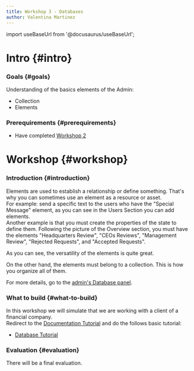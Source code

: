 ```yaml
---
title: Workshop 3 - Databases
author: Valentina Martinez
---
```

import useBaseUrl from '@docusaurus/useBaseUrl';

# Intro {#intro}

### Goals {#goals}

Understanding of the basics elements of the Admin:
*  Collection
*  Elements

### Prerequirements {#prerequirements}

* Have completed [Workshop 2](certification_admin_ws2)


# Workshop {#workshop}

### Introduction {#introduction}

Elements are used to establish a relationship or define something. That's why you can sometimes use an element as a resource or asset.<br/>
For example: send a specific text to the users who have the "Special Message" element, as you can see in the Users Section you can add elements.<br/>
Another example is that you must create the properties of the state to define them. Following the picture of the Overview section, you must have the elements "Headquarters Review", "CEOs Reviews", "Management Review", "Rejected Requests", and "Accepted Requests".<br/>

As you can see, the versatility of the elements is quite great.<br/>

On the other hand, the elements must belong to a collection. This is how you organize all of them.
<br/>

For more details, go to the [admin's Database panel](/docs/documentation/admin/database/admin_database_overview).

### What to build {#what-to-build}
In this workshop we will simulate that we are working with a client of a financial company. <br/>
Redirect to the [Documentation Tutorial](/docs/tutorials/tutorial_overview) and do the follows basic tutorial:
* [Database Tutorial](/docs/tutorials/basic/create_database)

### Evaluation {#evaluation}
There will be a final evaluation.
